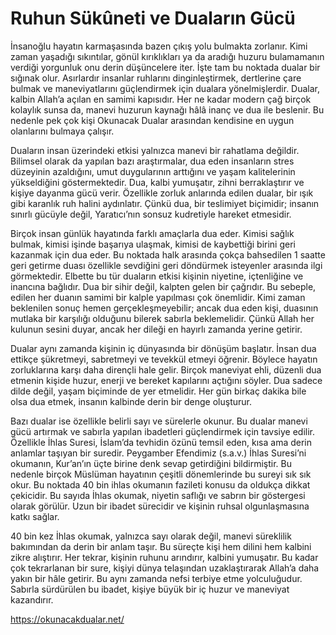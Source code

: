 # Ruhun Sükûneti ve Duaların Gücü
İnsanoğlu hayatın karmaşasında bazen çıkış yolu bulmakta zorlanır. Kimi zaman yaşadığı sıkıntılar, gönül kırıklıkları ya da aradığı huzuru bulamamanın verdiği yorgunluk onu derin düşüncelere iter. İşte tam bu noktada dualar bir sığınak olur. Asırlardır insanlar ruhlarını dinginleştirmek, dertlerine çare bulmak ve maneviyatlarını güçlendirmek için dualara yönelmişlerdir. Dualar, kalbin Allah’a açılan en samimi kapısıdır. Her ne kadar modern çağ birçok kolaylık sunsa da, manevi huzurun kaynağı hâlâ inanç ve dua ile beslenir. Bu nedenle pek çok kişi Okunacak Dualar arasından kendisine en uygun olanlarını bulmaya çalışır.

Duaların insan üzerindeki etkisi yalnızca manevi bir rahatlama değildir. Bilimsel olarak da yapılan bazı araştırmalar, dua eden insanların stres düzeyinin azaldığını, umut duygularının arttığını ve yaşam kalitelerinin yükseldiğini göstermektedir. Dua, kalbi yumuşatır, zihni berraklaştırır ve kişiye dayanma gücü verir. Özellikle zorluk anlarında edilen dualar, bir ışık gibi karanlık ruh halini aydınlatır. Çünkü dua, bir teslimiyet biçimidir; insanın sınırlı gücüyle değil, Yaratıcı’nın sonsuz kudretiyle hareket etmesidir.

Birçok insan günlük hayatında farklı amaçlarla dua eder. Kimisi sağlık bulmak, kimisi işinde başarıya ulaşmak, kimisi de kaybettiği birini geri kazanmak için dua eder. Bu noktada halk arasında çokça bahsedilen 1 saatte geri getirme duası özellikle sevdiğini geri döndürmek isteyenler arasında ilgi görmektedir. Elbette bu tür duaların etkisi kişinin niyetine, içtenliğine ve inancına bağlıdır. Dua bir sihir değil, kalpten gelen bir çağrıdır. Bu sebeple, edilen her duanın samimi bir kalple yapılması çok önemlidir. Kimi zaman beklenilen sonuç hemen gerçekleşmeyebilir; ancak dua eden kişi, duasının mutlaka bir karşılığı olduğunu bilerek sabırla beklemelidir. Çünkü Allah her kulunun sesini duyar, ancak her dileği en hayırlı zamanda yerine getirir.

Dualar aynı zamanda kişinin iç dünyasında bir dönüşüm başlatır. İnsan dua ettikçe şükretmeyi, sabretmeyi ve tevekkül etmeyi öğrenir. Böylece hayatın zorluklarına karşı daha dirençli hale gelir. Birçok maneviyat ehli, düzenli dua etmenin kişide huzur, enerji ve bereket kapılarını açtığını söyler. Dua sadece dilde değil, yaşam biçiminde de yer etmelidir. Her gün birkaç dakika bile olsa dua etmek, insanın kalbinde derin bir denge oluşturur.

Bazı dualar ise özellikle belirli sayı ve sürelerle okunur. Bu dualar manevi gücü artırmak ve sabırla yapılan ibadetleri güçlendirmek için tavsiye edilir. Özellikle İhlas Suresi, İslam’da tevhidin özünü temsil eden, kısa ama derin anlamlar taşıyan bir suredir. Peygamber Efendimiz (s.a.v.) İhlas Suresi’ni okumanın, Kur’an’ın üçte birine denk sevap getirdiğini bildirmiştir. Bu nedenle birçok Müslüman hayatının çeşitli dönemlerinde bu sureyi sık sık okur. Bu noktada 40 bin ihlas okumanın fazileti konusu da oldukça dikkat çekicidir. Bu sayıda İhlas okumak, niyetin saflığı ve sabrın bir göstergesi olarak görülür. Uzun bir ibadet sürecidir ve kişinin ruhsal olgunlaşmasına katkı sağlar.

40 bin kez İhlas okumak, yalnızca sayı olarak değil, manevi süreklilik bakımından da derin bir anlam taşır. Bu süreçte kişi hem dilini hem kalbini zikre alıştırır. Her tekrar, kişinin ruhunu arındırır, kalbini yumuşatır. Bu kadar çok tekrarlanan bir sure, kişiyi dünya telaşından uzaklaştırarak Allah’a daha yakın bir hâle getirir. Bu aynı zamanda nefsi terbiye etme yolculuğudur. Sabırla sürdürülen bu ibadet, kişiye büyük bir iç huzur ve maneviyat kazandırır.

https://okunacakdualar.net/
